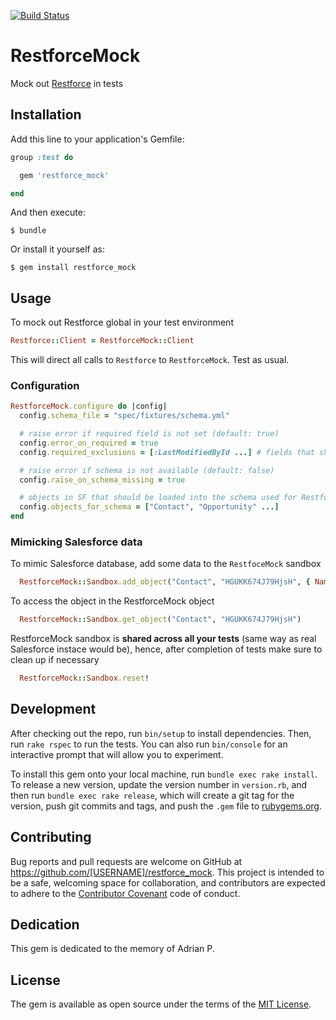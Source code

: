 [![Build Status](https://travis-ci.org/ilyakatz/restforce_mock.svg?branch=master)](https://travis-ci.org/ilyakatz/restforce_mock)

# RestforceMock

Mock out [Restforce](https://github.com/ejholmes/restforce) in tests

## Installation

Add this line to your application's Gemfile:

```ruby
group :test do

  gem 'restforce_mock'

end
```

And then execute:

    $ bundle

Or install it yourself as:

    $ gem install restforce_mock

## Usage

To mock out Restforce global in your test environment

```ruby
Restforce::Client = RestforceMock::Client
```

This will direct all calls to `Restforce` to `RestforceMock`. Test as usual.

### Configuration

```ruby
RestforceMock.configure do |config|
  config.schema_file = "spec/fixtures/schema.yml"

  # raise error if required field is not set (default: true)
  config.error_on_required = true
  config.required_exclusions = [:LastModifiedById ...] # fields that should not be considered required

  # raise error if schema is not available (default: false)
  config.raise_on_schema_missing = true

  # objects in SF that should be loaded into the schema used for RestforceMock
  config.objects_for_schema = ["Contact", "Opportunity" ...]
end
```

### Mimicking Salesforce data

To mimic Salesforce database, add some data to the `RestfoceMock` sandbox

```ruby
  RestforceMock::Sandbox.add_object("Contact", "HGUKK674J79HjsH", { Name__c: "John" })
```

To access the object in the RestforceMock object

```ruby
  RestforceMock::Sandbox.get_object("Contact", "HGUKK674J79HjsH")
```

RestforceMock sandbox is **shared across all your tests** (same way as real Salesforce instace would be), hence,
after completion of tests make sure to clean up if necessary

```ruby
  RestforceMock::Sandbox.reset!
```

## Development

After checking out the repo, run `bin/setup` to install dependencies. Then, run `rake rspec` to run the tests. You can also run `bin/console` for an interactive prompt that will allow you to experiment.

To install this gem onto your local machine, run `bundle exec rake install`. To release a new version, update the version number in `version.rb`, and then run `bundle exec rake release`, which will create a git tag for the version, push git commits and tags, and push the `.gem` file to [rubygems.org](https://rubygems.org).

## Contributing

Bug reports and pull requests are welcome on GitHub at https://github.com/[USERNAME]/restforce_mock. This project is intended to be a safe, welcoming space for collaboration, and contributors are expected to adhere to the [Contributor Covenant](contributor-covenant.org) code of conduct.

## Dedication

This gem is dedicated to the memory of Adrian P.

## License

The gem is available as open source under the terms of the [MIT License](http://opensource.org/licenses/MIT).

